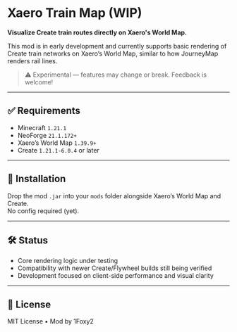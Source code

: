 # Xaero Train Map (WIP)

**Visualize Create train routes directly on Xaero's World Map.**

This mod is in early development and currently supports basic rendering of Create train networks on Xaero’s World Map, similar to how JourneyMap renders rail lines.

> ⚠️ Experimental — features may change or break. Feedback is welcome!

---

## ✅ Requirements

- Minecraft `1.21.1`
- NeoForge `21.1.172+`
- Xaero’s World Map `1.39.9+`
- Create `1.21.1-6.0.4` or later

---

## 🔧 Installation

Drop the mod `.jar` into your `mods` folder alongside Xaero’s World Map and Create.  
No config required (yet).

---

## 🛠 Status

- Core rendering logic under testing
- Compatibility with newer Create/Flywheel builds still being verified
- Development focused on client-side performance and visual clarity

---

## 📝 License

MIT License • Mod by 1Foxy2
